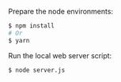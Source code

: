 Prepare the node environments:
```sh
$ npm install
# Or
$ yarn
```

Run the local web server script:
```sh
$ node server.js
```
